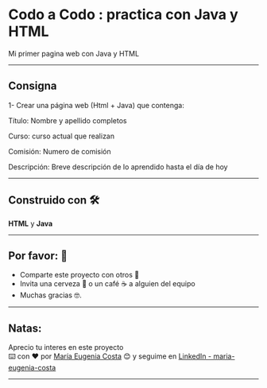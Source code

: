 # Codo a Codo : practica con Java y HTML

Mi primer pagina web con Java y HTML

---

## Consigna

1- Crear una página web (Html + Java) que contenga: <br>

Título: Nombre y apellido completos <br>

Curso: curso actual que realizan <br>

Comisión: Numero de comisión <br>

Descripción: Breve descripción de lo aprendido hasta el día de hoy <br>

---

## Construido con 🛠️

**HTML** y  **Java** 

 ---

## Por favor: 🎁

* Comparte este proyecto con otros 📢
* Invita una cerveza 🍺 o un café ☕ a alguien del equipo
* Muchas gracias 🤓.

---

## Natas:

Aprecio tu interes en este proyecto <br/>
⌨️ con ❤️ por [María Eugenia Costa](https://github.com/eugenia1984) 😊 y seguime en [LinkedIn - maria-eugenia-costa](https://www.linkedin.com/in/maria-eugenia-costa/)

---
